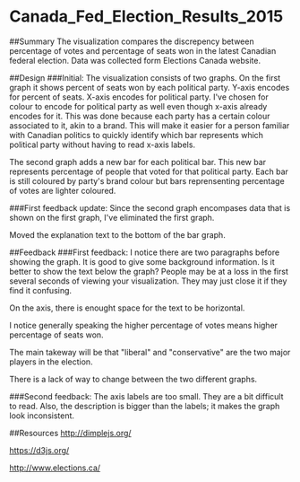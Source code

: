 # Canada_Fed_Election_Results_2015
##Summary
The visualization compares the discrepency between percentage of votes and percentage of seats won in the latest Canadian federal election. Data was collected form Elections Canada website.

##Design
###Initial: 
The visualization consists of two graphs. On the first graph it shows percent of seats won by each political party. Y-axis encodes for percent of seats. X-axis encodes for political party. I've chosen for colour to encode for political party as well even though x-axis already encodes for it. This was done because each party has a certain colour associated to it, akin to a brand. This will make it easier for a person familiar with Canadian politics to quickly identify which bar represents which political party without having to read x-axis labels.

The second graph adds a new bar for each political bar. This new bar represents percentage of people that voted for that political party. Each bar is still coloured by party's brand colour but bars reprensenting percentage of votes are lighter coloured.

###First feedback update:
Since the second graph encompases data that is shown on the first graph, I've eliminated the first graph.

Moved the explanation text to the bottom of the bar graph.

##Feedback
###First feedback:
I notice there are two paragraphs before showing the graph. It is good to give some background information. Is it better to show the text below the graph? People may be at a loss in the first several seconds of viewing your visualization. They may just close it if they find it confusing.

On the axis, there is enought space for the text to be horizontal.

I notice generally speaking the higher percentage of votes means higher percentage of seats won.

The main takeway will be that "liberal" and "conservative" are the two major players in the election.

There is a lack of way to change between the two different graphs.

###Second feedback:
The axis labels are too small. They are a bit difficult to read. Also, the description is bigger than the labels; it makes the graph look inconsistent.

##Resources
http://dimplejs.org/

https://d3js.org/

http://www.elections.ca/
